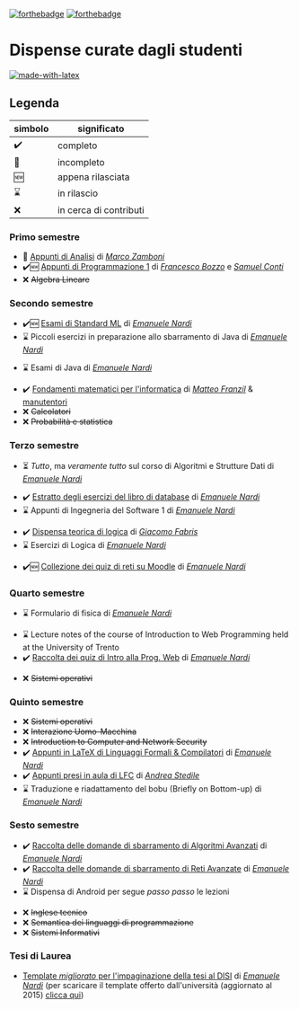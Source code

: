 [![forthebadge](https://forthebadge.com/images/badges/you-didnt-ask-for-this.svg)](https://forthebadge.com)
[![forthebadge](https://forthebadge.com/images/badges/built-with-love.svg)](https://forthebadge.com)

# Dispense curate dagli studenti

[![made-with-latex](https://img.shields.io/badge/Made%20with-LaTeX-1f425f.svg)](https://www.latex-project.org/)

## Legenda

simbolo  | significato
--|--
✔️ | completo
🔨 | incompleto
🆕 | appena rilasciata
⌛ | in rilascio
❌ | in cerca di contributi

### Primo semestre

- 🔨 [Appunti di Analisi](https://github.com/ZamboniM/Analisi1-UNITN) di [_Marco Zamboni_](https://github.com/ZamboniM)
- ✔️🆕 [Appunti di Programmazione 1](https://github.com/FrancescoBozzo/Appunti-Programmazione1/) di [_Francesco Bozzo_](https://github.com/FrancescoBozzo) e [_Samuel Conti_](https://github.com/Samaretas)
- ❌ ~~Algebra Lineare~~


### Secondo semestre

- ✔️🆕 [Esami di Standard ML](https://github.com/emanuelenardi/latex-sml) di [_Emanuele Nardi_](https://github.com/emanuelenardi)
- ⌛ Piccoli esercizi in preparazione allo sbarramento di Java di [_Emanuele Nardi_](https://github.com/emanuelenardi)
<!-- - 🆕 [Piccoli esercizi in preparazione allo sbarramento di Java](https://github.com/emanuelenardi/java-pills) di [_Emanuele Nardi_](https://github.com/emanuelenardi) -->
- ⌛ Esami di Java di [_Emanuele Nardi_](https://github.com/emanuelenardi)
<!-- - 🆕 [Esami di Java](https://github.com/emanuelenardi/latex-java) di [_Emanuele Nardi_](https://github.com/emanuelenardi) -->
- ✔️ [Fondamenti matematici per l'informatica](https://github.com/mfranzil/TeoremiFMIUniTN) di [_Matteo Franzil_](https://github.com/mfranzil) & [manutentori](https://github.com/mfranzil/FMIUniTN#authors)
- ❌ ~~Calcolatori~~
- ❌ ~~Probabilità e statistica~~


### Terzo semestre

- ⏳ _Tutto_, ma _veramente tutto_ sul corso di Algoritmi e Strutture Dati di [_Emanuele Nardi_](https://github.com/emanuelenardi)
<!-- - 🆕 [_Tutto_, ma _veramente tutto_ sul corso di Algoritmi e Strutture Dati](https://github.com/emanuelenardi/latex-algorithms) di [_Emanuele Nardi_](https://github.com/emanuelenardi) -->
- ✔️ [Estratto degli esercizi del libro di database](https://github.com/emanuelenardi/latex-db/) di [_Emanuele Nardi_](https://github.com/emanuelenardi)
- ⌛ Appunti di Ingegneria del Software 1 di [_Emanuele Nardi_](https://github.com/emanuelenardi)
<!-- - 🆕 [Appunti di Ingegneria del Software 1](https://github.com/emanuelenardi/latex-is1) di [_Emanuele Nardi_](https://github.com/emanuelenardi) -->
- ✔️ [Dispensa teorica di logica](https://github.com/gik98/unitn18-logics) di [_Giacomo Fabris_](https://github.com/gik98)
- ⌛ Esercizi di Logica di [_Emanuele Nardi_](https://github.com/emanuelenardi)
<!-- - 🆕 [Esercizi di Logica](https://github.com/emanuelenardi/latex-logics) di [_Emanuele Nardi_](https://github.com/emanuelenardi) -->
- ✔️🆕 [Collezione dei quiz di reti su Moodle](https://github.com/emanuelenardi/moodle-reti) di [_Emanuele Nardi_](https://github.com/emanuelenardi)


### Quarto semestre

- ⌛ Formulario di fisica di [_Emanuele Nardi_](https://github.com/emanuelenardi)
<!-- - 🆕 [Formulario di fisica](https://github.com/emanuelenardi/formulary-physics) di [_Emanuele Nardi_](https://github.com/emanuelenardi) -->
- ⌛ Lecture notes of the course of Introduction to Web Programming held at the University of Trento
- ✔️ [Raccolta dei quiz di Intro alla Prog. Web](https://github.com/emanuelenardi/latex-quiz-web) di [_Emanuele Nardi_](https://github.com/emanuelenardi)
<!-- - 🆕 [Lecture notes of the course of Introduction to Web Programming held at the University of Trento](https://github.com/emanuelenardi/latex-web) di [_Emanuele Nardi_](https://github.com/emanuelenardi) -->
- ❌ ~~Sistemi operativi~~


### Quinto semestre

- ❌ ~~Sistemi operativi~~
- ❌ ~~Interazione Uomo-Macchina~~
- ❌ ~~Introduction to Computer and Network Security~~
- ✔️ [Appunti in LaTeX di Linguaggi Formali & Compilatori](https://github.com/emanuelenardi/latex-lfc) di [_Emanuele Nardi_](https://github.com/emanuelenardi)
- ✔️ [Appunti presi in aula di LFC](https://github.com/andreastedile/lfc) di [_Andrea Stedile_](https://github.com/andreastedile/)
- ⌛ Traduzione e riadattamento del bobu (Briefly on Bottom-up) di [_Emanuele Nardi_](https://github.com/emanuelenardi)
<!-- - 🆕 [Traduzione del bobu](https://github.com/emanuelenardi/bobu) di [_Emanuele Nardi_](https://github.com/emanuelenardi) -->


### Sesto semestre

- ✔️ [Raccolta delle domande di sbarramento di Algoritmi Avanzati](https://github.com/emanuelenardi/latex-aa-answers) di [_Emanuele Nardi_](https://github.com/emanuelenardi)
- ✔️ [Raccolta delle domande di sbarramento di Reti Avanzate](https://github.com/emanuelenardi/latex-an-answers) di [_Emanuele Nardi_](https://github.com/emanuelenardi)
- ⌛ Dispensa di Android per segue _passo passo_ le lezioni
<!-- - 🆕 [Dispensa di Android per segue _passo passo_ le lezioni](https://github.com/emanuelenardi/latex-android) di [_Emanuele Nardi_](https://github.com/emanuelenardi) -->
- ❌ ~~Inglese tecnico~~
- ❌ ~~Semantica dei linguaggi di programmazione~~
- ❌ ~~Sistemi Informativi~~

### Tesi di Laurea

- [Template _migliorato_ per l'impaginazione della tesi al DISI](https://github.com/emanuelenardi/latex-laurea) di [_Emanuele Nardi_](https://github.com/emanuelenardi) (per scaricare il template offerto dall'università (aggiornato al 2015) [clicca qui](https://offertaformativa.unitn.it/alfresco/download/workspace/SpacesStore/27c01742-cd69-4b54-9f20-b84fe916c1d8/Template_Elaborato_Finale_latex.zip))
